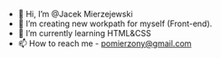 - 👋 Hi, I’m @Jacek Mierzejewski
- 👀 I’m creating new workpath for myself (Front-end).
- 🌱 I’m currently learning HTML&CSS
- 📫 How to reach me - pomierzony@gmail.com

<!---
Pomierzony/Pomierzony is a ✨ special ✨ repository because its `README.md` (this file) appears on your GitHub profile.
You can click the Preview link to take a look at your changes.
--->

